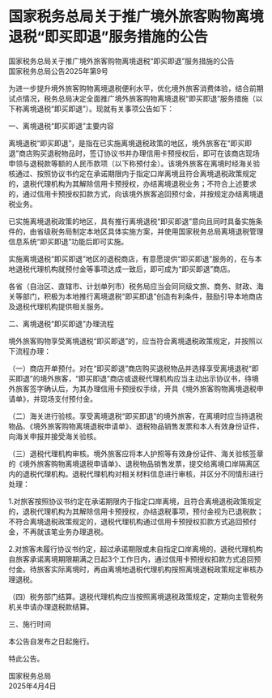 # 国家税务总局关于推广境外旅客购物离境退税“即买即退”服务措施的公告  
国家税务总局关于推广境外旅客购物离境退税“即买即退”服务措施的公告  
国家税务总局公告2025年第9号  

为进一步提升境外旅客购物离境退税便利水平，优化境外旅客消费体验，结合前期试点情况，税务总局决定全面推广境外旅客购物离境退税“即买即退”服务措施（以下称离境退税“即买即退”）。现就有关事项公告如下：  

一、离境退税“即买即退”主要内容  

离境退税“即买即退”，是指在已实施离境退税政策的地区，境外旅客在“即买即退”商店购买退税物品时，签订协议书并办理信用卡预授权后，即可在该商店现场申领与退税款等额的人民币款项（以下称预付金）。该境外旅客在离境时经海关验核通过、按照协议书约定在承诺期限内于指定口岸离境且符合离境退税政策规定的，退税代理机构为其解除信用卡预授权，办结离境退税业务；不符合上述要求的，通过信用卡预授权扣款方式，向该境外旅客追回预付金，并按规定办结离境退税业务。  

已实施离境退税政策的地区，具有推行离境退税“即买即退”意向且同时具备实施条件的，由省级税务局制定本地区具体实施方案，并使用国家税务总局离境退税管理信息系统“即买即退”功能后即可实施。  

实施离境退税“即买即退”地区的退税商店，有意愿提供“即买即退”服务的，在与本地退税代理机构就预付金等事项达成一致后，即可成为“即买即退”商店。  

各省（自治区、直辖市、计划单列市）税务局应当会同同级文旅、商务、财政、海关等部门，积极为本地推行离境退税“即买即退”创造有利条件，鼓励引导本地商店及退税代理机构提供相关服务。  

二、离境退税“即买即退”办理流程  

境外旅客购物享受离境退税“即买即退”的，应当符合离境退税政策规定，并按照以下流程办理：  

（一）商店开单预付。对在“即买即退”商店购买退税物品并选择享受离境退税“即买即退”的境外旅客，“即买即退”商店或退税代理机构应当主动出示协议书，待境外旅客签字确认后，为其办理信用卡预授权手续，开具《境外旅客购物离境退税申请单》，并现场支付预付金。  

（二）海关进行验核。享受离境退税“即买即退”的境外旅客，在离境时应当持退税物品、《境外旅客购物离境退税申请单》、退税物品销售发票和本人有效身份证件，向海关申报并接受海关验核。  

（三）退税代理机构审核。境外旅客应将本人护照等有效身份证件、海关验核签章的《境外旅客购物离境退税申请单》、退税物品销售发票，提交给离境口岸隔离区内的退税代理机构。退税代理机构对相关材料信息进行审核，并区分不同情形进行处理：  

1.对旅客按照协议书约定在承诺期限内于指定口岸离境，且符合离境退税政策规定的，退税代理机构为其解除信用卡预授权，办结退税事项，预付金视为已退税款；不符合离境退税政策规定的，退税代理机构通过信用卡预授权扣款方式追回预付金，不再就该笔业务办理退税。  

2.对旅客未履行协议书约定，超过承诺期限或未自指定口岸离境的，退税代理机构自旅客承诺离境期限期满之日起3个工作日内，通过信用卡预授权扣款方式追回预付金。待旅客实际离境时，再由离境地退税代理机构按照离境退税政策规定审核办理退税。  

（四）税务部门结算。退税代理机构应当按照离境退税政策规定，定期向主管税务机关申请办理退税款结算。  

三、施行时间  

本公告自发布之日起施行。  

特此公告。  

国家税务总局  
2025年4月4日  
<!-- Last processed: 2025-07-22 03:44:30 -->
